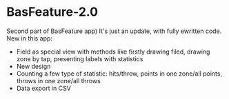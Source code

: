 # BasFeature-2.0
Second part of BasFeature app) It's just an update, with fully ewritten code. New in this app:
- Field as special view with methods like firstly drawing filed, drawing zone by tap, presenting labels with statistics
- New design 
- Counting a few type of statistic: hits/throw, points in one zone/all points, throws in one zone/all throws
- Data export in CSV
